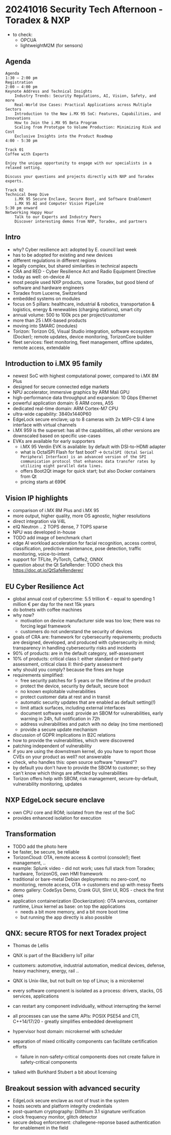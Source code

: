 # 20241016 Security Tech Afternoon - Toradex & NXP

* to check:
  * OPCUA
  * lightweightM2M (for sensors)


## Agenda
```
Agenda
1:30 – 2:00 pm
Registration
2:00 – 4:00 pm
Keynote Address and Technical Insights
	Industry Trends: Security Regulations, AI, Vision, Safety, and more
	Real-World Use Cases: Practical Applications across Multiple Sectors
	Introduction to the New i.MX 95 SoC: Features, Capabilities, and Innovations
	How to Join the i.MX 95 Beta Program
	Scaling from Prototype to Volume Production: Minimizing Risk and Cost
	Exclusive Insights into the Product Roadmap
4:00 - 5:30 pm

Track 01
Coffee with Experts

Enjoy the unique opportunity to engage with our specialists in a relaxed setting.

Discuss your questions and projects directly with NXP and Toradex experts.

Track 02
Technical Deep Dive
	i.MX 95 Secure Enclave, Secure Boot, and Software Enablement
	i.MX 95 AI and Computer Vision Pipeline
5:30 pm onward
Networking Happy Hour
	Talk to our Experts and Industry Peers
	Discover interesting demos from NXP, Toradex, and partners
```

## Intro
* why? Cyber resilience act: adopted by E. council last week
* has to be adopted for existing and new devices
* different regulations in different regions
* legally complex, but shared similarities in technical aspects
* CRA and RED - Cyber Resilience Act and Radio Equipment Directive
* today as well: on-device AI
* most people used NXP products, some Toradex, but good blend of software and hardware engineers
* Toradex from Lucerne, Switzerland
* embedded systems on modules
* focus on 5 pillars: healthcare, industrial & robotics, transportation & logistics, energy & renewables (charging stations), smart city
* annual volume: 500 to 100k pcs per project/customer
* more than 25 i.MX-based products
* moving into SMARC (modules)
* Torizon: Torizon OS, Visual Studio integration, software ecosystem (Docker); remote updates, device monitoring, TorizonCore builder
* fleet services: fleet monitoring, fleet management, offline updates, remote access, extendable

## Introduction to i.MX 95 family
* newest SoC with highest computational power, compared to i.MX 8M Plus
* designed for secure connected edge markets
* NPU accelerator, immersive graphics by ARM Mali GPU
* high-performance data throughput and expansion: 10 Gbps Ethernet
* powerful application domain: 6 ARM cores, A55
* dedicated real-time domain: ARM Cortex-M7 CPU
* ultra-wide capability: 3840x1440P60
* EdgeLock secure enclave; up to 8 cameras with 2x MIPI-CSI 4 lane interface with virtual channels
* i.MX 959 is the superset: has all the capabilities, all other versions are downscaled based on specific use-cases
* EVKs are available for early supporters
  * i.MX 95 Verdin EVK is available: by default with DSI-to-HDMI adapter
  * what is OctalSPI Flash for fast boot? -> `OctalSPI (Octal Serial Peripheral Interface) is an advanced version of the SPI communication protocol that enhances data transfer rates by utilizing eight parallel data lines.`
  * offers Boot2Qt image for quick start; but also Docker containers from Qt
  * pricing starts at 699€

## Vision IP highlights
* comparison of i.MX 8M Plus and i.MX 95
* more output, higher quality, more OS agnostic, higher resolutions
* direct integration via V4L
* eIQ Neutron .. 2 TOPS dense, 7 TOPS sparse
* NPU was developed in-house
* TODO add image of benchmark chart
* edge AI workload acceleration for facial recognition, access control, classification, predictive maintenance, pose detection, traffic monitoring, voice-to-intent
* support for TFLite, PyTorch, Caffe2, ONNX
* question about the Qt SafeRender: TODO check this https://doc.qt.io/QtSafeRenderer/

## EU Cyber Resilience Act
* global annual cost of cybercrime: 5.5 trillion € - equal to spending 1 million € per day for the next 15k years
* do botnets with coffee machines
* why now?
  * motivation on device manufacturer side was too low; there was no forcing legal framework
  * customers do not understand the security of devices
* goals of CRA are: framework for cybersecurity requirements; products are designed, developed, and produced with cybersecurity in mind; transparency in handling cybersecurity risks and incidents
* 90% of products: are in the default category, self-assessment
* 10% of products: critical class I: either standard or third-party assessment, critical class II: third-party assessment
* why should you comply? because the fines are huge
* requirements simplified:
  * free security patches for 5 years or the lifetime of the product
  * protect the device, security by default, secure boot
  * no known exploitable vulnerabilities
  * protect customer data at rest and in transit
  * automatic security updates that are enabled as default setting(!)
  * limit attack surfaces, including external interfaces
  * document software used: provide an SBOM
  for vulnerabilities, early warning in 24h, full notification in 72h
  * address vulnerabilities and patch with no delay (no time mentioned)
  * provide a secure update mechanism
* discussion of GDPR implications in B2C relations
* how to provide the vulnerabilities, which were discovered
* patching independent of vulnerability
* if you are using the downstream kernel, do you have to report those CVEs on your product as well? not answerable
* check, who handles this: open source software "steward"?
* by default you don't have to provide the SBOM to customer; so they can't know which things are affected by vulnerabilities
* Torizon offers help with SBOM, risk management, secure-by-default, vulnerability monitoring, updates

## NXP EdgeLock secure enclave
* own CPU core and ROM; isolated from the rest of the SoC
* provides enhanced isolation for execution

## Transformation
* TODO add the photo here
* be faster, be secure, be reliable
* TorizonCloud: OTA, remote access & control (console!); fleet management, ..
* example: Splunk video - did not work; uses full stack from Toradex; hardware, TorizonOS, own HMI framework
* traditional or bare-metal Debian deployments: no zero-conf, no monitoring, remote access, OTA -> customers end up with messy fleets
* demo gallery: CodeSys Demo, Crank GUI, Slint UI, ROS - check the first ones
* application containerization (Dockerization): OTA services, container runtime, Linux kernel as base: on top the applications
  * needs a bit more memory, and a bit more boot time
  * but running the app directly is also possible

## QNX: secure RTOS for next Toradex project
* Thomas de Lellis
* QNX is part of the BlackBerry IoT pillar
* customers: automotive, industrial automation, medical devices, defense, heavy machinery, energy, rail ..
* QNX is Unix-like, but not built on top of Linux; is a microkernel
* every software component is isolated as a process: drivers, stacks, OS services, applications
* can restart any component individually, without interrupting the kernel
* all processes can use the same APIs: POSIX PSE54 and C11, C++14/17/20 - greatly simplifies embedded development
* hypervisor host domain: microkernel with scheduler
* separation of mixed criticality components can facilitate certification efforts
  * failure in non-safety-critical components does not create failure in safety-critical components

* talked with Burkhard Stubert a bit about licensing

## Breakout session with advanced security
* EdgeLock secure enclave as root of trust in the system
* hosts secrets and platform integrity credentials
* post-quantum cryptography: Dilithium 3.1 signature verification
* clock frequency monitor, glitch detector
* secure debug enforcement: challegene-reponse based authentication for enablement in the field

